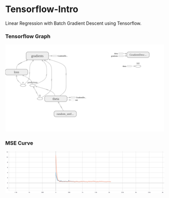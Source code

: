 # Tensorflow-Intro
Linear Regression with Batch Gradient Descent using Tensorflow.<br>
### Tensorflow Graph 
![alt text](https://github.com/dragod812/Tensorflow-Intro/blob/master/png.png)
### MSE Curve
![alt text](https://github.com/dragod812/Tensorflow-Intro/blob/master/MSE.svg)
